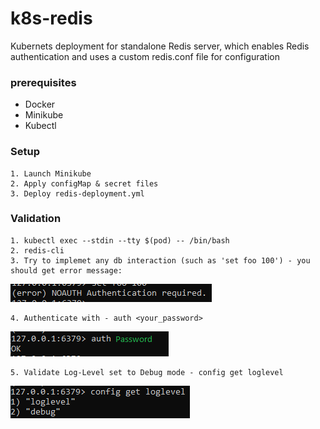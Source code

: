 # k8s-redis
Kubernets deployment for standalone Redis server, which enables Redis authentication and uses a custom redis.conf file for configuration

### prerequisites
- Docker
- Minikube
- Kubectl

### Setup
```
1. Launch Minikube
2. Apply configMap & secret files
3. Deploy redis-deployment.yml
```

### Validation
```
1. kubectl exec --stdin --tty $(pod) -- /bin/bash
2. redis-cli
3. Try to implemet any db interaction (such as 'set foo 100') - you should get error message: 
```
![alt text](https://github.com/shahar5/k8s-redis/blob/main/Pics_for_README.md/auth_err.PNG)
```
4. Authenticate with - auth <your_password>
```
![alt text](https://github.com/shahar5/k8s-redis/blob/main/Pics_for_README.md/auth_ok.PNG)
```
5. Validate Log-Level set to Debug mode - config get loglevel
```
![alt text](https://github.com/shahar5/k8s-redis/blob/main/Pics_for_README.md/log_level.PNG)
